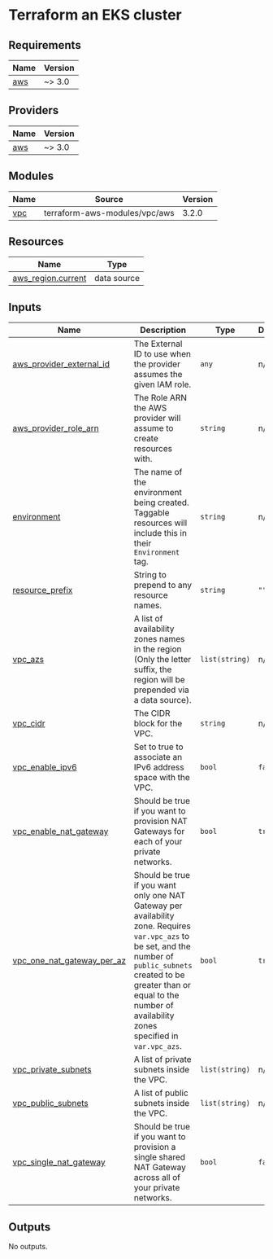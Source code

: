 # Terraform an EKS cluster

## Requirements

| Name | Version |
|------|---------|
| <a name="requirement_aws"></a> [aws](#requirement\_aws) | ~> 3.0 |

## Providers

| Name | Version |
|------|---------|
| <a name="provider_aws"></a> [aws](#provider\_aws) | ~> 3.0 |

## Modules

| Name | Source | Version |
|------|--------|---------|
| <a name="module_vpc"></a> [vpc](#module\_vpc) | terraform-aws-modules/vpc/aws | 3.2.0 |

## Resources

| Name | Type |
|------|------|
| [aws_region.current](https://registry.terraform.io/providers/hashicorp/aws/latest/docs/data-sources/region) | data source |

## Inputs

| Name | Description | Type | Default | Required |
|------|-------------|------|---------|:--------:|
| <a name="input_aws_provider_external_id"></a> [aws\_provider\_external\_id](#input\_aws\_provider\_external\_id) | The External ID to use when the provider assumes the given IAM role. | `any` | n/a | yes |
| <a name="input_aws_provider_role_arn"></a> [aws\_provider\_role\_arn](#input\_aws\_provider\_role\_arn) | The Role ARN the AWS provider will assume to create resources with. | `string` | n/a | yes |
| <a name="input_environment"></a> [environment](#input\_environment) | The name of the environment being created. Taggable resources will include this in their `Environment` tag. | `string` | n/a | yes |
| <a name="input_resource_prefix"></a> [resource\_prefix](#input\_resource\_prefix) | String to prepend to any resource names. | `string` | `""` | no |
| <a name="input_vpc_azs"></a> [vpc\_azs](#input\_vpc\_azs) | A list of availability zones names in the region (Only the letter suffix, the region will be prepended via a data source). | `list(string)` | n/a | yes |
| <a name="input_vpc_cidr"></a> [vpc\_cidr](#input\_vpc\_cidr) | The CIDR block for the VPC. | `string` | n/a | yes |
| <a name="input_vpc_enable_ipv6"></a> [vpc\_enable\_ipv6](#input\_vpc\_enable\_ipv6) | Set to true to associate an IPv6 address space with the VPC. | `bool` | `false` | no |
| <a name="input_vpc_enable_nat_gateway"></a> [vpc\_enable\_nat\_gateway](#input\_vpc\_enable\_nat\_gateway) | Should be true if you want to provision NAT Gateways for each of your private networks. | `bool` | `true` | no |
| <a name="input_vpc_one_nat_gateway_per_az"></a> [vpc\_one\_nat\_gateway\_per\_az](#input\_vpc\_one\_nat\_gateway\_per\_az) | Should be true if you want only one NAT Gateway per availability zone. Requires `var.vpc_azs` to be set, and the number of `public_subnets` created to be greater than or equal to the number of availability zones specified in `var.vpc_azs`. | `bool` | `true` | no |
| <a name="input_vpc_private_subnets"></a> [vpc\_private\_subnets](#input\_vpc\_private\_subnets) | A list of private subnets inside the VPC. | `list(string)` | n/a | yes |
| <a name="input_vpc_public_subnets"></a> [vpc\_public\_subnets](#input\_vpc\_public\_subnets) | A list of public subnets inside the VPC. | `list(string)` | n/a | yes |
| <a name="input_vpc_single_nat_gateway"></a> [vpc\_single\_nat\_gateway](#input\_vpc\_single\_nat\_gateway) | Should be true if you want to provision a single shared NAT Gateway across all of your private networks. | `bool` | `false` | no |

## Outputs

No outputs.
